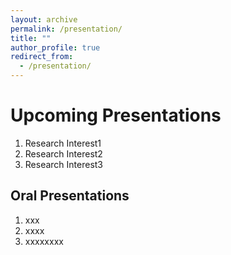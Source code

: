 ```yaml
---
layout: archive
permalink: /presentation/
title: ""
author_profile: true
redirect_from:
  - /presentation/
---
```


Upcoming Presentations
======
1. Research Interest1
1. Research Interest2
1. Research Interest3 

Oral Presentations
------
1. xxx
1. xxxx
1. xxxxxxxx
